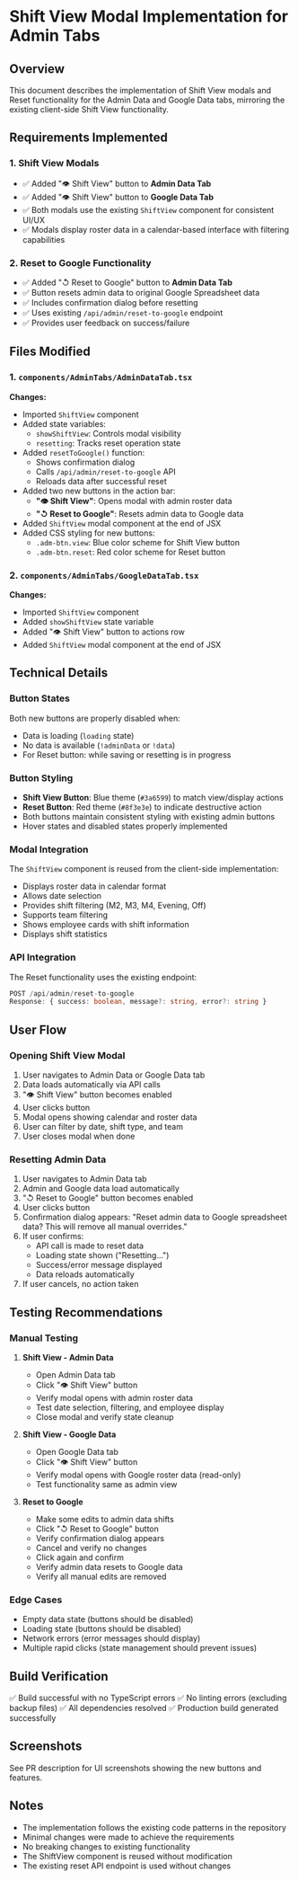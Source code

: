 # Shift View Modal Implementation for Admin Tabs

## Overview
This document describes the implementation of Shift View modals and Reset functionality for the Admin Data and Google Data tabs, mirroring the existing client-side Shift View functionality.

## Requirements Implemented

### 1. Shift View Modals
- ✅ Added "👁️ Shift View" button to **Admin Data Tab**
- ✅ Added "👁️ Shift View" button to **Google Data Tab**
- ✅ Both modals use the existing `ShiftView` component for consistent UI/UX
- ✅ Modals display roster data in a calendar-based interface with filtering capabilities

### 2. Reset to Google Functionality
- ✅ Added "↺ Reset to Google" button to **Admin Data Tab**
- ✅ Button resets admin data to original Google Spreadsheet data
- ✅ Includes confirmation dialog before resetting
- ✅ Uses existing `/api/admin/reset-to-google` endpoint
- ✅ Provides user feedback on success/failure

## Files Modified

### 1. `components/AdminTabs/AdminDataTab.tsx`
**Changes:**
- Imported `ShiftView` component
- Added state variables:
  - `showShiftView`: Controls modal visibility
  - `resetting`: Tracks reset operation state
- Added `resetToGoogle()` function:
  - Shows confirmation dialog
  - Calls `/api/admin/reset-to-google` API
  - Reloads data after successful reset
- Added two new buttons in the action bar:
  - **"👁️ Shift View"**: Opens modal with admin roster data
  - **"↺ Reset to Google"**: Resets admin data to Google data
- Added `ShiftView` modal component at the end of JSX
- Added CSS styling for new buttons:
  - `.adm-btn.view`: Blue color scheme for Shift View button
  - `.adm-btn.reset`: Red color scheme for Reset button

### 2. `components/AdminTabs/GoogleDataTab.tsx`
**Changes:**
- Imported `ShiftView` component
- Added `showShiftView` state variable
- Added "👁️ Shift View" button to actions row
- Added `ShiftView` modal component at the end of JSX

## Technical Details

### Button States
Both new buttons are properly disabled when:
- Data is loading (`loading` state)
- No data is available (`!adminData` or `!data`)
- For Reset button: while saving or resetting is in progress

### Button Styling
- **Shift View Button**: Blue theme (`#3a6599`) to match view/display actions
- **Reset Button**: Red theme (`#8f3e3e`) to indicate destructive action
- Both buttons maintain consistent styling with existing admin buttons
- Hover states and disabled states properly implemented

### Modal Integration
The `ShiftView` component is reused from the client-side implementation:
- Displays roster data in calendar format
- Allows date selection
- Provides shift filtering (M2, M3, M4, Evening, Off)
- Supports team filtering
- Shows employee cards with shift information
- Displays shift statistics

### API Integration
The Reset functionality uses the existing endpoint:
```typescript
POST /api/admin/reset-to-google
Response: { success: boolean, message?: string, error?: string }
```

## User Flow

### Opening Shift View Modal
1. User navigates to Admin Data or Google Data tab
2. Data loads automatically via API calls
3. "👁️ Shift View" button becomes enabled
4. User clicks button
5. Modal opens showing calendar and roster data
6. User can filter by date, shift type, and team
7. User closes modal when done

### Resetting Admin Data
1. User navigates to Admin Data tab
2. Admin and Google data load automatically
3. "↺ Reset to Google" button becomes enabled
4. User clicks button
5. Confirmation dialog appears: "Reset admin data to Google spreadsheet data? This will remove all manual overrides."
6. If user confirms:
   - API call is made to reset data
   - Loading state shown ("Resetting…")
   - Success/error message displayed
   - Data reloads automatically
7. If user cancels, no action taken

## Testing Recommendations

### Manual Testing
1. **Shift View - Admin Data**
   - Open Admin Data tab
   - Click "👁️ Shift View" button
   - Verify modal opens with admin roster data
   - Test date selection, filtering, and employee display
   - Close modal and verify state cleanup

2. **Shift View - Google Data**
   - Open Google Data tab
   - Click "👁️ Shift View" button
   - Verify modal opens with Google roster data (read-only)
   - Test functionality same as admin view

3. **Reset to Google**
   - Make some edits to admin data shifts
   - Click "↺ Reset to Google" button
   - Verify confirmation dialog appears
   - Cancel and verify no changes
   - Click again and confirm
   - Verify admin data resets to Google data
   - Verify all manual edits are removed

### Edge Cases
- Empty data state (buttons should be disabled)
- Loading state (buttons should be disabled)
- Network errors (error messages should display)
- Multiple rapid clicks (state management should prevent issues)

## Build Verification
✅ Build successful with no TypeScript errors
✅ No linting errors (excluding backup files)
✅ All dependencies resolved
✅ Production build generated successfully

## Screenshots
See PR description for UI screenshots showing the new buttons and features.

## Notes
- The implementation follows the existing code patterns in the repository
- Minimal changes were made to achieve the requirements
- No breaking changes to existing functionality
- The ShiftView component is reused without modification
- The existing reset API endpoint is used without changes
